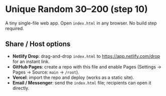 # Unique Random 30–200 (step 10)

A tiny single-file web app. Open `index.html` in any browser. No build step required.

## Share / Host options

- **Netlify Drop**: drag-and-drop `index.html` to https://app.netlify.com/drop for an instant link.
- **GitHub Pages**: create a repo with this file and enable Pages (Settings → Pages → Source: `main` → `/root`).
- **Vercel**: import the repo and deploy (works as a static site).
- **Email / Messenger**: send the `index.html` file; recipients can open it directly.
